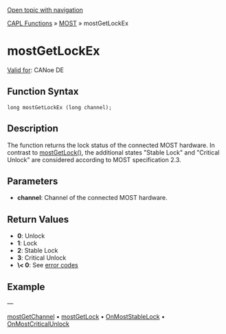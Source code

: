 [Open topic with navigation](../../../../../CANoeDEFamily.htm#Topics/CAPLFunctions/MOST/Functions/CAPLfunctionMOSTGetLockEx.md)

[CAPL Functions](../../CAPLfunctions.md) » [MOST](../CAPLfunctionsMOSTOverview.md) » mostGetLockEx

# mostGetLockEx

[Valid for](../../../Shared/FeatureAvailability.md): CANoe DE

## Function Syntax

```plaintext
long mostGetLockEx (long channel);
```

## Description

The function returns the lock status of the connected MOST hardware. In contrast to [mostGetLock()](CAPLfunctionMOSTGetLock.md), the additional states "Stable Lock" and "Critical Unlock" are considered according to MOST specification 2.3.

## Parameters

- **channel**: Channel of the connected MOST hardware.

## Return Values

- **0**: Unlock
- **1**: Lock
- **2**: Stable Lock
- **3**: Critical Unlock
- **\\\< 0**: See [error codes](../CAPLfunctionsMOSTErrorCodes.md)

## Example

—

[mostGetChannel](CAPLfunctionMOSTGetChannel.md) • [mostGetLock](CAPLfunctionMOSTGetLock.md) • [OnMostStableLock](../EventProcedures/CAPLfunctionOnMOSTStableLock.md) • [OnMostCriticalUnlock](../EventProcedures/CAPLfunctionOnMOSTCriticalUnlock.md)
